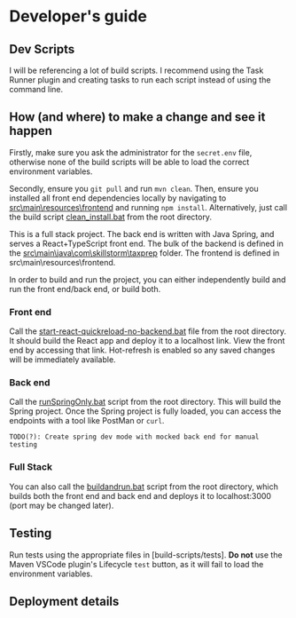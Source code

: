 # Developer's guide

## Dev Scripts

I will be referencing a lot of build scripts. I recommend using the Task Runner plugin and creating tasks to run each script instead of using the command line. 

## How (and where) to make a change and see it happen

Firstly, make sure you ask the administrator for the `secret.env` file, otherwise none of the build scripts will be able to load the correct environment variables.

Secondly, ensure you `git pull` and run `mvn clean`. Then, ensure you installed all front end dependencies locally by navigating to [src\main\resources\frontend](src\main\resources\frontend) and running `npm install`. Alternatively, just call the build script [clean_install.bat](build-scripts\clean_install.bat) from the root directory.

This is a full stack project. The back end is written with Java Spring, and serves a React+TypeScript front end. The bulk of the backend is defined in the [src\main\java\com\skillstorm\taxprep](src\main\java\com\skillstorm\taxprep) folder. The frontend is defined in src\main\resources\frontend. 

In order to build and run the project, you can either independently build and run the front end/back end, or build both.

### Front end

Call the [start-react-quickreload-no-backend.bat](build-scripts\start-react-quickreload-no-backend.bat) file from the root directory. It should build the React app and deploy it to a localhost link. View the front end by accessing that link. Hot-refresh is enabled so any saved changes will be immediately available.

### Back end
Call the [runSpringOnly.bat](build-scripts\runSpringOnly.bat) script from the root directory. This will build the Spring project. Once the Spring project is fully loaded, you can access the endpoints with a tool like PostMan or `curl`. 

`TODO(?): Create spring dev mode with mocked back end for manual testing`

### Full Stack

You can also call the [buildandrun.bat](build-scripts\runSpringOnly.bat) script from the root directory, which builds both the front end and back end and deploys it to localhost:3000 (port may be changed later). 

## Testing

Run tests using the appropriate files in [build-scripts/tests]. **Do not** use the Maven VSCode plugin's Lifecycle `test` button, as it will fail to load the environment variables.


## Deployment details